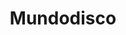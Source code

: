 ﻿---
title: "Mundodisco"
permalink: periodes_636.html
layout: periode
sidebar: periodes
pares:
  - -2:
    title: "Fantasía"

fills:
jocsPrincipals:
  - title: "The Witches: A Discworld Game"
    bggId: 137095
    dataInici: 
    dataFi: 

jocsEscenaris:
  - title: "Discworld: Ankh-Morpork"
    bggId: 91312

jocsEpoca:
jocsEpocaEscenaris:
---
